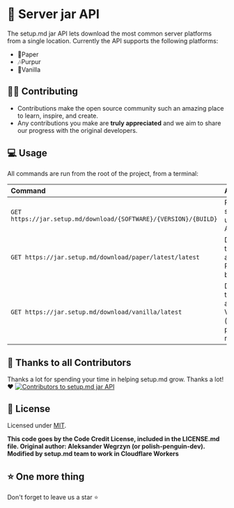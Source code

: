 # 📝 Server jar API

The setup.md jar API lets download the most common server platforms from a single location. Currently the API supports the following platforms:

- 📜Paper
- 🎶Purpur
- 🎉Vanilla

## 👨‍💻 Contributing

- Contributions make the open source community such an amazing place to learn, inspire, and create.
- Any contributions you make are **truly appreciated** and we aim to share our progress with the original developers.

## 💻 Usage

All commands are run from the root of the project, from a terminal:

| Command                   | Action                                           |
| :------------------------ | :----------------------------------------------- |
| `GET https://jar.setup.md/download/{SOFTWARE}/{VERSION}/{BUILD}`           | Required syntax to use the API`          |
| `GET https://jar.setup.md/download/paper/latest/latest`             | Downloads the latest available PaperMC build                            |
| `GET https://jar.setup.md/download/vanilla/latest`             | Downloads the latest available Vanilla jar (no build parameter required)      |


## 🙏 Thanks to all Contributors
Thanks a lot for spending your time in helping setup.md grow. Thanks a lot! ❤️
 <a href = "https://github.com/setupmd/docs/graphs/contributors">
   <img src = "https://contrib.rocks/image?repo=setupmd/mc-jar-api" alt="Contributors to setup.md jar API"/>
 </a>

## 📑 License
Licensed under [MIT](https://github.com/setupmd/docs/blob/master/LICENSE).

**This code goes by the Code Credit License, included in the LICENSE.md file. Original author: Aleksander Wegrzyn (or polish-penguin-dev). Modified by setup.md team to work in Cloudflare Workers**

## ⭐️ One more thing

Don't forget to leave us a star ⭐️
